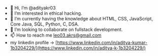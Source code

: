 - 👋 Hi, I’m @adityakr03
- 👀 I’m interested in ethical hacking.
- 🌱 I’m currently having the knowledge about HTML, CSS, JavaScript, Core Java, SQL, Python, C, DSA.
- 💞️ I’m looking to collaborate on fullstack development.
- 📫 How to reach me leo03.akrs@gmail.com
- my linkedin profile -> [https://www.linkedin.com/in/aditya-kumar-1b3204229/](https://www.linkedin.com/in/aditya-k-1b3204229/)

<!---
adityakr03/adityakr03 is a ✨ special ✨ repository because its `README.md` (this file) appears on your GitHub profile.
You can click the Preview link to take a look at your changes.
--->
